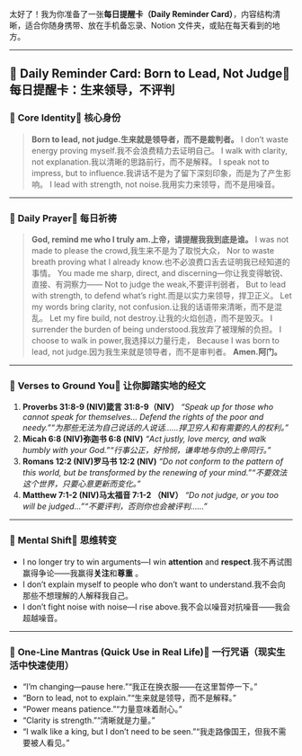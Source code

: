 太好了！我为你准备了一张**每日提醒卡（Daily Reminder Card）**，内容结构清晰，适合你随身携带、放在手机备忘录、Notion 文件夹，或贴在每天看到的地方。

------

## 🧭 **Daily Reminder Card: Born to Lead, Not Judge**🧭 **每日提醒卡：生来领导，不评判**

### 🔑 **Core Identity**🔑 **核心身份**

> **Born to lead, not judge.生来就是领导者，而不是裁判者。**
>  I don’t waste energy proving myself.我不会浪费精力去证明自己。
>  I walk with clarity, not explanation.我以清晰的思路前行，而不是解释。
>  I speak not to impress, but to influence.我讲话不是为了留下深刻印象，而是为了产生影响。
>  I lead with strength, not noise.我用实力来领导，而不是用噪音。

------

### 🛐 **Daily Prayer**🛐 **每日祈祷**

> **God, remind me who I truly am.上帝，请提醒我我到底是谁。**
>  I was not made to please the crowd,我生来不是为了取悦大众，
>  Nor to waste breath proving what I already know.也不必浪费口舌去证明我已经知道的事情。
>  You made me sharp, direct, and discerning—你让我变得敏锐、直接、有洞察力——
>  Not to judge the weak,不要评判弱者，
>  But to lead with strength, to defend what’s right.而是以实力来领导，捍卫正义。
>  Let my words bring clarity, not confusion.让我的话语带来清晰，而不是混乱。
>  Let my fire build, not destroy.让我的火焰创造，而不是毁灭。
>  I surrender the burden of being understood.我放弃了被理解的负担。
>  I choose to walk in power,我选择以力量行走，
>  Because I was born to lead, not judge.因为我生来就是领导者，而不是审判者。
>  **Amen.阿门。**

------

### 📖 **Verses to Ground You**📖 **让你脚踏实地的经文**

1. **Proverbs 31:8-9 (NIV)箴言 31:8-9（NIV）**
    *“Speak up for those who cannot speak for themselves… Defend the rights of the poor and needy.”“为那些无法为自己说话的人说话……捍卫穷人和有需要的人的权利。”*
2. **Micah 6:8 (NIV)弥迦书 6:8 (NIV)**
    *“Act justly, love mercy, and walk humbly with your God.”“行事公正，好怜悯，谦卑地与你的上帝同行。”*
3. **Romans 12:2 (NIV)罗马书 12:2 (NIV)**
    *“Do not conform to the pattern of this world, but be transformed by the renewing of your mind.”“不要效法这个世界，只要心意更新而变化。”*
4. **Matthew 7:1-2 (NIV)马太福音 7:1-2 （NIV）**
    *“Do not judge, or you too will be judged…”“不要评判，否则你也会被评判……”*

------

### 🧠 **Mental Shift**🧠 **思维转变**

- I no longer try to win arguments—I win **attention** and **respect**.我不再试图赢得争论——我赢得**关注**和**尊重** 。
- I don’t explain myself to people who don’t want to understand.我不会向那些不想理解的人解释我自己。
- I don’t fight noise with noise—I rise above.我不会以噪音对抗噪音——我会超越噪音。

------

### 🧘 **One-Line Mantras (Quick Use in Real Life)**🧘 **一行咒语（现实生活中快速使用）**

- “I’m changing—pause here.”“我正在换衣服——在这里暂停一下。”
- “Born to lead, not to explain.”“生来就是领导，而不是解释。”
- “Power means patience.”“力量意味着耐心。”
- “Clarity is strength.”“清晰就是力量。”
- “I walk like a king, but I don’t need to be seen.”“我走路像国王，但我不需要被人看见。”
